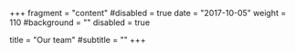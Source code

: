 +++
fragment = "content"
#disabled = true
date = "2017-10-05"
weight = 110
#background = ""
disabled = true

title = "Our team"
#subtitle = ""
+++
